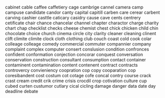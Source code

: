 cabinet
cable
caffee
caffetiery
cage
cambrige
cannel
camera
camp
campuse
candidate
candor
canty
capital
capitill
carben
care
cerear
carbent
carving
cashier
casttle
caticary
casidry
cause
cave
cents
centrery
cetificate
chair
chance
chancelar
channel
chapter
charactor
charge
charity
chart
chap
checklist
checks
cheese
chemist
chest
chick
chicken
child
chin
chocolate
choice
church
cinema
circle
city
clarity
cleaner
cleaning
clinent
clift
climite
climite
clock
cloth
clothing
club
couch
coast
cold
cook
colar
colleage
colleage
comedy
commercial
commuter
compannier
company
complaint
complex
computer
consert
conslusion
condition
confronces
confident
conformation
conjection
concorar
conquest
conversation
conservation
construction
consultant
consumption
contact
container
contaminent
contamination
content
contenent
contract
contracts
controvercy
convieniency
coopration
cop
copy
cooparation
cop
coresibandent
cost
costum
cot
cotage
cofe
concal
contry
course
crack
crast
cream
credit
crik
crime
crisis
crocdil
crop
cotivation
culture
cup
cubed
curten
custumor
cutlary
cical
cicling
damage
danger
data
date
day
deadline
debate